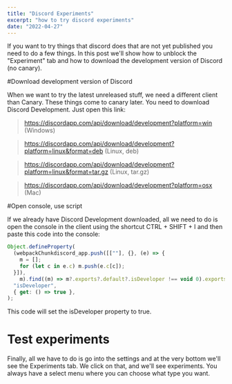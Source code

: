```yaml
---
title: "Discord Experiments"
excerpt: "how to try discord experiments"
date: "2022-04-27"
---
```


If you want to try things that discord does that are not yet published you need to do a few things. In this post we'll show how to unblock the "Experiment" tab and how to download the development version of Discord (no canary).

#Download development version of Discord

When we want to try the latest unreleased stuff, we need a different client than Canary. These things come to canary later.
You need to download Discord Development. Just open this link:

> https://discordapp.com/api/download/development?platform=win (Windows)

> https://discordapp.com/api/download/development?platform=linux&format=deb (Linux, deb)

> https://discordapp.com/api/download/development?platform=linux&format=tar.gz (Linux, tar.gz)

> https://discordapp.com/api/download/development?platform=osx (Mac)

#Open console, use script

If we already have Discord Development downloaded, all we need to do is open the console in the client using the shortcut CTRL + SHIFT + I and then paste this code into the console:
```JavaScript
Object.defineProperty(
  (webpackChunkdiscord_app.push([[""], {}, (e) => {
    m = [];
    for (let c in e.c) m.push(e.c[c]);
  }]),
    m).find((m) => m?.exports?.default?.isDeveloper !== void 0).exports.default,
  "isDeveloper",
  { get: () => true },
);
```
This code will set the isDeveloper property to true.

# Test experiments

Finally, all we have to do is go into the settings and at the very bottom we'll see the Experiments tab. We click on that, and we'll see experiments. You always have a select menu where you can choose what type you want.
